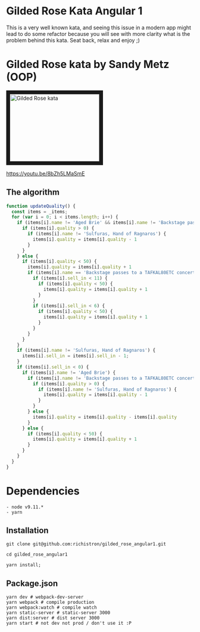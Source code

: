 # Gilded Rose Kata Angular 1

This is a very well known kata, and seeing this issue in a modern app might
lead to do some refactor because you will see with more clarity what is the
problem behind this kata. Seat back, relax and enjoy ;)

# Gilded Rose kata by Sandy Metz (OOP)

<a href="http://www.youtube.com/watch?feature=player_embedded&v=8bZh5LMaSmE
" target="_blank"><img src="http://img.youtube.com/vi/8bZh5LMaSmE/0.jpg" 
alt="Gilded Rose kata" width="240" height="180" border="10" /></a>

https://youtu.be/8bZh5LMaSmE

## The algorithm

```javascript
function updateQuality() {
  const items = _items;
  for (var i = 0; i < items.length; i++) {
    if (items[i].name != 'Aged Brie' && items[i].name != 'Backstage passes to a TAFKAL80ETC concert') {
      if (items[i].quality > 0) {
        if (items[i].name != 'Sulfuras, Hand of Ragnaros') {
          items[i].quality = items[i].quality - 1
        }
      }
    } else {
      if (items[i].quality < 50) {
        items[i].quality = items[i].quality + 1
        if (items[i].name == 'Backstage passes to a TAFKAL80ETC concert') {
          if (items[i].sell_in < 11) {
            if (items[i].quality < 50) {
              items[i].quality = items[i].quality + 1
            }
          }
          if (items[i].sell_in < 6) {
            if (items[i].quality < 50) {
              items[i].quality = items[i].quality + 1
            }
          }
        }
      }
    }
    if (items[i].name != 'Sulfuras, Hand of Ragnaros') {
      items[i].sell_in = items[i].sell_in - 1;
    }
    if (items[i].sell_in < 0) {
      if (items[i].name != 'Aged Brie') {
        if (items[i].name != 'Backstage passes to a TAFKAL80ETC concert') {
          if (items[i].quality > 0) {
            if (items[i].name != 'Sulfuras, Hand of Ragnaros') {
              items[i].quality = items[i].quality - 1
            }
          }
        } else {
          items[i].quality = items[i].quality - items[i].quality
        }
      } else {
        if (items[i].quality < 50) {
          items[i].quality = items[i].quality + 1
        }
      }
    }
  }
}
``` 

# Dependencies

```
- node v9.11.*
- yarn
```

## Installation

```
git clone git@github.com:richistron/gilded_rose_angular1.git

cd gilded_rose_angular1

yarn install;
```

## Package.json

```
yarn dev # webpack-dev-server
yarn webpack # compile production
yarn webpack:watch # compile watch
yarn static-server # static-server 3000
yarn dist:server # dist server 3000
yarn start # not dev not prod / don't use it :P
```
